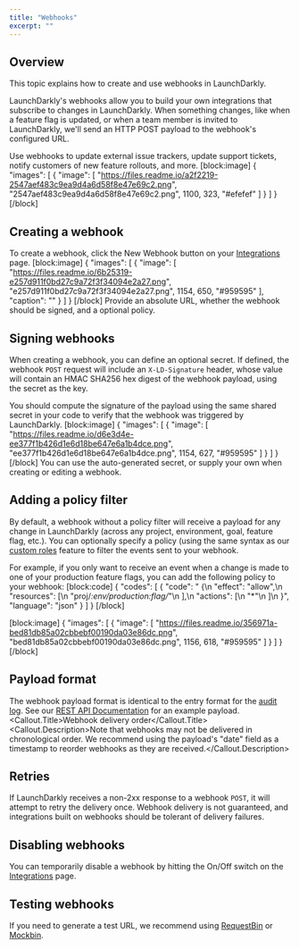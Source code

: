 ```yaml
---
title: "Webhooks"
excerpt: ""
---
```

## Overview
This topic explains how to create and use webhooks in LaunchDarkly. 

LaunchDarkly's webhooks allow you to build your own integrations that subscribe to changes in LaunchDarkly. When something changes, like when a feature flag is updated, or when a team member is invited to LaunchDarkly, we'll send an HTTP POST payload to the webhook's configured URL. 

Use webhooks to update external issue trackers, update support tickets, notify customers of new feature rollouts, and more.
[block:image]
{
  "images": [
    {
      "image": [
        "https://files.readme.io/a2f2219-2547aef483c9ea9d4a6d58f8e47e69c2.png",
        "2547aef483c9ea9d4a6d58f8e47e69c2.png",
        1100,
        323,
        "#efefef"
      ]
    }
  ]
}
[/block]

## Creating a webhook
To create a webhook, click the New Webhook button on your [Integrations](https://app.launchdarkly.com/integrations) page. 
[block:image]
{
  "images": [
    {
      "image": [
        "https://files.readme.io/6b25319-e257d911f0bd27c9a72f3f34094e2a27.png",
        "e257d911f0bd27c9a72f3f34094e2a27.png",
        1154,
        650,
        "#959595"
      ],
      "caption": ""
    }
  ]
}
[/block]
Provide an absolute URL, whether the webhook should be signed, and a optional policy.
## Signing webhooks
When creating a webhook, you can define an optional secret. If defined, the webhook `POST` request will include an `X-LD-Signature` header, whose value will contain an HMAC SHA256 hex digest of the webhook payload, using the secret as the key.

You should compute the signature of the payload using the same shared secret in your code to verify that the webhook was triggered by LaunchDarkly.
[block:image]
{
  "images": [
    {
      "image": [
        "https://files.readme.io/d6e3d4e-ee377f1b426d1e6d18be647e6a1b4dce.png",
        "ee377f1b426d1e6d18be647e6a1b4dce.png",
        1154,
        627,
        "#959595"
      ]
    }
  ]
}
[/block]
You can use the auto-generated secret, or supply your own when creating or editing a webhook.
## Adding a policy filter
By default, a webhook without a policy filter will receive a payload for any change in LaunchDarkly (across any project, environment, goal, feature flag, etc.). You can optionally specify a policy (using the same syntax as our [custom roles](./custom-roles) feature to filter the events sent to your webhook.

For example, if you only want to receive an event when a change is made to one of your production feature flags, you can add the following policy to your webhook: 
[block:code]
{
  "codes": [
    {
      "code": "  {\n    \"effect\": \"allow\",\n    \"resources\": [\n      \"proj/*:env/production:flag/*\"\n    ],\n    \"actions\": [\n      \"*\"\n    ]\n  }",
      "language": "json"
    }
  ]
}
[/block]

[block:image]
{
  "images": [
    {
      "image": [
        "https://files.readme.io/356971a-bed81db85a02cbbebf00190da03e86dc.png",
        "bed81db85a02cbbebf00190da03e86dc.png",
        1156,
        618,
        "#959595"
      ]
    }
  ]
}
[/block]

## Payload format
The webhook payload format is identical to the entry format for the [audit log](./the-audit-log). See our [REST API Documentation](https://apidocs.launchdarkly.com/docs/webhooks-overview#payload) for an example payload. 
<Callout intent="info">
<Callout.Title>Webhook delivery order</Callout.Title>
   <Callout.Description>Note that webhooks may not be delivered in chronological order. We recommend using the payload's \"date\" field as a timestamp to reorder webhooks as they are received.</Callout.Description>

</Callout>

## Retries
If LaunchDarkly receives a non-2xx response to a webhook `POST`, it will attempt to retry the delivery once. Webhook delivery is not guaranteed, and integrations built on webhooks should be tolerant of delivery failures.
## Disabling webhooks
You can temporarily disable a webhook by hitting the On/Off switch on the [Integrations](https://app.launchdarkly.com/integrations) page.
## Testing webhooks
If you need to generate a test URL, we recommend using [RequestBin](https://requestbin.com/) or [Mockbin](http://mockbin.org/).